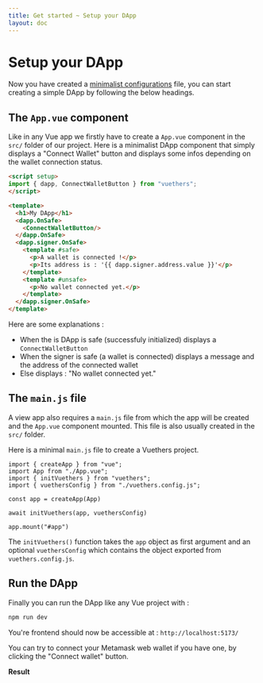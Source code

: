 ```yaml
---
title: Get started ~ Setup your DApp
layout: doc
---
```


# Setup your DApp
Now you have created a [minimalist configurations](/guide/get-started/minimal-configuration) file, you can start creating a simple DApp by following the below headings.


## The `App.vue` component
Like in any Vue app we firstly have to create a `App.vue` component in the `src/` folder of our project.
Here is a minimalist DApp component that simply displays a "Connect Wallet" button and displays some infos depending on the wallet connection status.
```html
<script setup>
import { dapp, ConnectWalletButton } from "vuethers";
</script>

<template>
  <h1>My DApp</h1>
  <dapp.OnSafe>
    <ConnectWalletButton/>
  </dapp.OnSafe>
  <dapp.signer.OnSafe>
    <template #safe>
      <p>A wallet is connected !</p>
      <p>Its address is : '{{ dapp.signer.address.value }}'</p>
    </template>
    <template #unsafe>
      <p>No wallet connected yet.</p>
    </template>
  </dapp.signer.OnSafe>
</template>
```
Here are some explanations :
- When the is DApp is safe (successfuly initialized) displays a `ConnectWalletButton`
- When the signer is safe (a wallet is connected) displays a message and the address of the connected wallet
- Else displays : "No wallet connected yet."

## The `main.js` file
A view app also requires a `main.js` file from which the app will be created and the `App.vue` component mounted.
This file is also usually created in the `src/` folder.

Here is a minimal `main.js` file to create a Vuethers project.
```js{3,4,8-11}
import { createApp } from "vue";
import App from "./App.vue";
import { initVuethers } from "vuethers";
import { vuethersConfig } from "./vuethers.config.js";

const app = createApp(App)

await initVuethers(app, vuethersConfig)

app.mount("#app")
```

The `initVuethers()` function takes the `app` object as first argument and an optional `vuethersConfig` which contains the object exported from `vuethers.config.js`.

## Run the DApp
Finally you can run the DApp like any Vue project with :
```bash
npm run dev
```
You're frontend should now be accessible at : `http://localhost:5173/`


You can try to connect your Metamask web wallet if you have one, by clicking the "Connect wallet" button.

**Result**
<ClientOnly>
  <VEDemoFrame src="./demo/setup-your-dapp.html" height="200px"/>
</ClientOnly>
